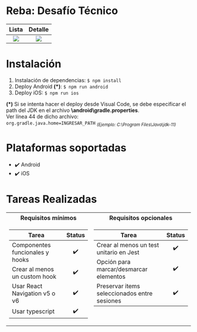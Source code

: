 # Reba: Desafío Técnico

Lista             |  Detalle
:-------------------------:|:-------------------------:
![](https://i.postimg.cc/NM39SxwV/screenshot-01.png)  |  ![](https://i.postimg.cc/x1CxrHc4/screenshot-03.png)



# Instalación
1. Instalación de dependencias: `$ npm install`
2. Deploy Android **(*)**: `$ npm run android`
3. Deploy iOS: `$ npm run ios`

**(*)** Si se intenta hacer el deploy desde Visual Code, se debe especificar el path del JDK en el archivo **\android\gradle.properties**. <br />
Ver línea 44 de dicho archivo:<br />
`org.gradle.java.home=INGRESAR_PATH` <sub>_(Ejemplo: C:\\Program Files\\Java\\jdk-11)_</sub>

#  Plataformas soportadas
- :heavy_check_mark: Android
- :heavy_check_mark: iOS

#  Tareas Realizadas

<table>
<tr><th>Requisitos mínimos</th><th>Requisitos opcionales</th></tr>
<tr><td>

|Tarea| Status |
|--|:--:|
| Componentes funcionales y hooks       | :heavy_check_mark:   |
| Crear al menos un custom hook        | :heavy_check_mark:   |
| Usar React Navigation v5 o v6        | :heavy_check_mark:   |
| Usar typescript                      | :heavy_check_mark:   |

</td><td valign="top">

|Tarea| Status |
|--|:--:|
| Crear al menos un test unitario en Jest      | :heavy_check_mark:   |
| Opción para marcar/desmarcar elementos       | :heavy_check_mark:   |
| Preservar items seleccionados entre sesiones | :heavy_check_mark:   |

</td></tr> </table>
